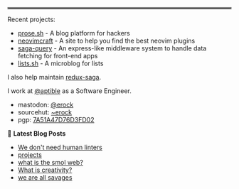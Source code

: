 <hr style="border:2px solid gray"> </hr>

Recent projects:

- [prose.sh](https://prose.sh) - A blog platform for hackers
- [neovimcraft](https://neovimcraft.com) - A site to help you find the best
  neovim plugins
- [saga-query](https://github.com/redux-saga/saga-query) - An express-like
  middleware system to handle data fetching for front-end apps
- [lists.sh](https://lists.sh) - A microblog for lists

I also help maintain [redux-saga](https://github.com/redux-saga).

I work at [@aptible](https://aptible.com) as a Software Engineer.

- mastodon: [@erock](https://fosstodon.org/@erock)
- sourcehut: [~erock](https://git.sr.ht/~erock)
- pgp: [7A51A47D76D3FD02](https://erock.io/publickey.txt)

📕 **Latest Blog Posts**

<!-- BLOG-POST-LIST:START -->
- [We don&#39;t need human linters](https://erock.io/human-linting)
- [projects](https://erock.io/projects)
- [what is the smol web?](https://erock.io/what-is-the-smol-web)
- [What is creativity?](https://erock.io/what-is-creativity)
- [we are all savages](https://erock.io/we-are-all-savages)
<!-- BLOG-POST-LIST:END -->
